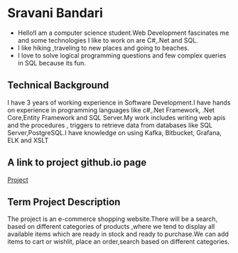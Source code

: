 # Sravani Bandari
- Hello!I am a computer science student.Web Development fascinates me and some technologies I like to work on are C#,.Net and SQL.
- I like hiking ,traveling to new places and going to beaches.
- I love to solve logical programming questions and few complex queries in SQL because its fun.


## Technical Background
I have 3 years of working experience in Software Development.I have hands on experience in programming languages like c#,.Net Framework, .Net Core,Entity Framework and SQL Server.My work includes writing web apis and the procedures , triggers to retrieve data from databases like SQL Server,PostgreSQL.I have knowledge on using Kafka, Bitbucket, Grafana, ELK and XSLT

## A link to project github.io page
[Project](https://sravanibandari.github.io/GVSU-CIS641-Slytherin/)

## Term Project Description
The project is an e-commerce shopping website.There will be a search, based on different categories of products ,where we tend to display all available items which are ready in stock and ready to purchase.We can add items to cart or wishlit, place an order,search based on different categories.